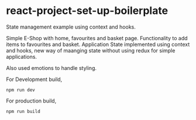 # react-project-set-up-boilerplate

State management example using context and hooks.

Simple E-Shop with home, favourites and basket page. Functionality to add items to favourites and basket.
Application State implemented using context and hooks, new way of maanging state without using redux for simple applications.

Also used emotions to handle styling.

For Development build,

```shell
npm run dev
```

For production build,

```shell
npm run build
```
